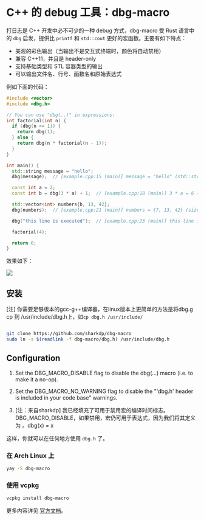<!--
 * @Author: your name
 * @Date: 2020-04-10 11:55:19
 * @LastEditTime: 2020-04-10 12:11:26
 * @LastEditors: Please set LastEditors
 * @Description: In User Settings Edit
 * @FilePath: /C++课程学习记录/dbg工具的使用.md
 -->
# C++ 的 debug 工具：dbg-macro

打日志是 C++ 开发中必不可少的一种 debug 方式，dbg-macro 受 Rust 语言中 的 `dbg` 启发，提供比 `printf` 和 `std::cout` 更好的宏函数。主要有如下特点：

- 美观的彩色输出（当输出不是交互式终端时，颜色将自动禁用）
- 兼容 C++11，并且是 header-only
- 支持基础类型和 STL 容器类型的输出
- 可以输出文件名、行号、函数名和原始表达式

例如下面的代码：

```cpp
#include <vector>
#include <dbg.h>

// You can use "dbg(..)" in expressions:
int factorial(int n) {
  if (dbg(n <= 1)) {
    return dbg(1);
  } else {
    return dbg(n * factorial(n - 1));
  }
}

int main() {
  std::string message = "hello";
  dbg(message);  // [example.cpp:15 (main)] message = "hello" (std::string)

  const int a = 2;
  const int b = dbg(3 * a) + 1;  // [example.cpp:18 (main)] 3 * a = 6 (int)

  std::vector<int> numbers{b, 13, 42};
  dbg(numbers);  // [example.cpp:21 (main)] numbers = {7, 13, 42} (size: 3) (std::vector<int>)

  dbg("this line is executed");  // [example.cpp:23 (main)] this line is executed

  factorial(4);

  return 0;
}
```

效果如下：

![](https://camo.githubusercontent.com/3cde47c8db560b3ed42763f2ef306d78d4b19087/68747470733a2f2f692e696d6775722e636f6d2f4e4845596b39412e706e67)

## 安装
[注] 你需要足够版本的gcc-g++编译器，在linux版本上更简单的方法是将dbg.g cp 到 /usr/include/dbg.h上，如`cp dbg.h /usr/include/`
```bash

git clone https://github.com/sharkdp/dbg-macro
sudo ln -s $(readlink -f dbg-macro/dbg.h) /usr/include/dbg.h
```
## Configuration
1. Set the DBG_MACRO_DISABLE flag to disable the dbg(…) macro (i.e. to make it a no-op).
2. Set the DBG_MACRO_NO_WARNING flag to disable the "'dbg.h' header is included in your code base" warnings.

3. [注：来自sharkdp] 我已经填充了可用于禁用宏的编译时间标志。DBG_MACRO_DISABLE，如果禁用，宏仍可用于表达式，因为我们将其定义为 。dbg(x) = x


这样，你就可以在任何地方使用 `dbg.h` 了。

### 在 Arch Linux 上

```bash
yay -S dbg-macro
```

### 使用 vcpkg

```bash
vcpkg install dbg-macro
```

更多内容详见 [官方文档](https://github.com/sharkdp/dbg-macro)。
